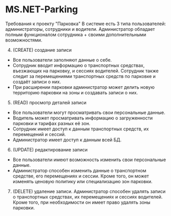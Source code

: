# MS.NET-Parking
Требования к проекту "Парковка"
В системе есть 3 типа пользователей: администраторы, сотрудники и водители. Администратор обладает полным функционалом сотрудника + своими дополнительными возможностями.


4. (CREATE) создание записи
 * Все пользователи заполняют данные о себе.
 * Сотрудник вводит информацию о транспортных средствах, въезжающих на парковку, и сессиях водителей. Сотрудник также следит за перемещениями транспортных средств по парковке и создаёт записи о них.
 * При расширении парковки администратор может делить новую территорию парковки на зоны и создавать записи о них.
5. (READ) просмотр деталей записи
 * Все пользователи могут просматривать свои персональные данные.
 * Водитель может просматривать информацию о загруженности парковки и тарифах разных её зон.
 * Сотрудник имеет доступ к данным транспортных средств, их перемещений и сессий.
 * Администратор имеет доступ к данным всей БД.
6. (UPDATE) редактирование записи
 * Все пользователи имеют возможность изменить свои персональные данные.
 * Администратор способен изменить данные о транспортном средстве, его перемещениях и сессии. Кроме того, он может изменять ценовую политику или специализацию зон парковки. 
7. (DELETE) удаление записи. Администратор способен удалять записи о транспортных средствах, их перемещениях и сессиях водителей. Кроме того, при необходимости он имеет право удалять зоны парковки.
